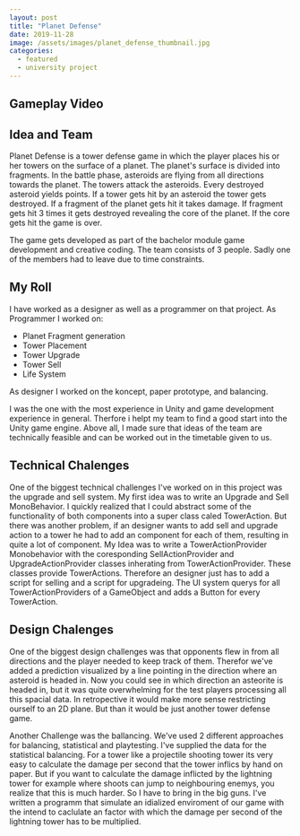 ```yaml
---
layout: post
title: "Planet Defense"
date: 2019-11-28
image: /assets/images/planet_defense_thumbnail.jpg
categories:
  - featured
  - university project
---
```


## Gameplay Video


## Idea and Team

<!--excerpt.start-->

Planet Defense is a tower defense game in which the player places his or her towers on the surface of a planet. The planet's surface is divided into fragments. In the battle phase, asteroids are flying from all directions towards the planet. The towers attack the asteroids. Every destroyed asteroid yields points. If a tower gets hit by an asteroid the tower gets destroyed. If a fragment of the planet gets hit it takes damage. If fragment gets hit 3 times it gets destroyed revealing the core of the planet. If the core gets hit the game is over. 

<!--excerpt.end-->

The game gets developed as part of the bachelor module game development and creative coding. The team consists of 3 people. Sadly one of the members had to leave due to time constraints. 

## My Roll

I have worked as a designer as well as a programmer on that project. As Programmer I worked on:

 * Planet Fragment generation
 * Tower Placement
 * Tower Upgrade
 * Tower Sell
 * Life System

As designer I worked on the koncept, paper prototype, and balancing.

I was the one with the most experience in Unity and game development experience in general. Therfore i helpt my team to find a good start into the Unity game engine. Above all, I made sure that ideas of the team are technically feasible and can be worked out in the timetable given to us.

## Technical Chalenges

One of the biggest technical challenges I've worked on in this project was the upgrade and sell system. My first idea was to write an Upgrade and Sell MonoBehavior. I quickly realized that I could abstract some of the functionality of both components into a super class caled TowerAction. But there was another problem, if an designer wants to add sell and upgrade action to a tower he had to add an component for each of them, resulting in quite a lot of component. My Idea was to write a TowerActionProvider Monobehavior with the coresponding SellActionProvider and UpgradeActionProvider classes inherating from TowerActionProvider. These classes provide TowerActions. Therefore an designer just has to add a script for selling and a script for upgradeing. The UI system querys for all TowerActionProviders of a GameObject and adds a Button for every TowerAction.

## Design Chalenges

One of the biggest design challenges was that opponents flew in from all directions and the player needed to keep track of them. Therefor we've added a prediction visualized by a line pointing in the direction where an asteroid is headed in. Now you could see in which direction an asteorite is headed in, but it was quite overwhelming for the test players processing all this spacial data. In retropective it would make more sense restricting ourself to an 2D plane. But than it would be just another tower defense game.

Another Challenge was the ballancing. We've used 2 different approaches for balancing, statistical and playtesting. I've supplied the data for the statistical balancing. For a tower like a projectile shooting tower its very easy to calculate the damage per second that the tower inflics by hand on paper. But if you want to calculate the damage inflicted by the lightning tower for example where shoots can jump to neighbouring enemys, you realize that this is much harder. So I have to bring in the big guns. I've written a programm that simulate an idialized enviroment of our game with the intend to caclulate an factor with which the damage per second of the lightning tower has to be multiplied.  